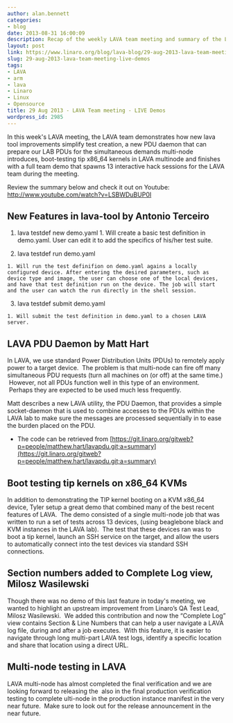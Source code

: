 ```yaml
---
author: alan.bennett
categories:
- blog
date: 2013-08-31 16:00:09
description: Recap of the weekly LAVA team meeting and summary of the LIVE demos
layout: post
link: https://www.linaro.org/blog/lava-blog/29-aug-2013-lava-team-meeting-live-demos/
slug: 29-aug-2013-lava-team-meeting-live-demos
tags:
- LAVA
- arm
- lava
- Linaro
- Linux
- Opensource
title: 29 Aug 2013 - LAVA Team meeting - LIVE Demos
wordpress_id: 2985
---
```


In this week's LAVA meeting, the LAVA team demonstrates how new lava tool improvements simplify test creation, a new PDU daemon that can prepare our LAB PDUs for the simultaneous demands multi-node introduces, boot-testing tip x86_64 kernels in LAVA multinode and finishes with a full team demo that spawns 13 interactive hack sessions for the LAVA team during the meeting.

Review the summary below and check it out on Youtube:
http://www.youtube.com/watch?v=LSBWDuBUP0I


## New Features in lava-tool by Antonio Terceiro

  1. lava testdef new demo.yaml
    1. Will create a basic test definition in demo.yaml. User can edit it to add the specifics of his/her test suite.

  2. lava testdef run demo.yaml
  
    1. Will run the test definifion on demo.yaml agains a locally configured device. After entering the desired parameters, such as device type and image, the user can choose one of the local devices, and have that test definition run on the device. The job will start and the user can watch the run directly in the shell session.

  3. lava testdef submit demo.yaml
  
    1. Will submit the test definition in demo.yaml to a chosen LAVA server.

## LAVA PDU Daemon by Matt Hart

In LAVA, we use standard Power Distribution Units (PDUs) to remotely apply power to a target device.  The problem is that multi-node can fire off many simultaneous PDU requests (turn all machines on (or off) at the same time.)  However, not all PDUs function well in this type of an environment.  Perhaps they are expected to be used much less frequently.

Matt describes a new LAVA utility, the PDU Daemon, that provides a simple socket-daemon that is used to combine accesses to the PDUs within the LAVA lab to make sure the messages are processed sequentially in to ease the burden placed on the PDU.

- The code can be retrieved from [https://git.linaro.org/gitweb?p=people/matthew.hart/lavapdu.git;a=summary](https://git.linaro.org/gitweb?p=people/matthew.hart/lavapdu.git;a=summary)

## Boot testing tip kernels on x86_64 KVMs


In addition to demonstrating the TIP kernel booting on a KVM x86_64 device, Tyler setup a great demo that combined many of the best recent features of LAVA.  The demo consisted of a single multi-node job that was written to run a set of tests across 13 devices, (using beaglebone black and KVM instances in the LAVA lab).  The test that these devices ran was to boot a tip kernel, launch an SSH service on the target, and allow the users to automatically connect into the test devices via standard SSH connections.


## Section numbers added to Complete Log view, Milosz Wasilewski


Though there was no demo of this last feature in today's meeting, we wanted to highlight an upstream improvement from Linaro’s QA Test Lead, Milosz Wasilewski.  We added this contribution and now the “Complete Log” view contains Section & Line Numbers that can help a user navigate a LAVA log file, during and after a job executes.  With this feature, it is easier to navigate through long multi-part LAVA test logs, identify a specific location and share that location using a direct URL.


## Multi-node testing in LAVA


LAVA multi-node has almost completed the final verification and we are looking forward to releasing the  also in the final production verification testing to complete ulti-node in the production instance manifest in the very near future.  Make sure to look out for the release announcement in the near future.